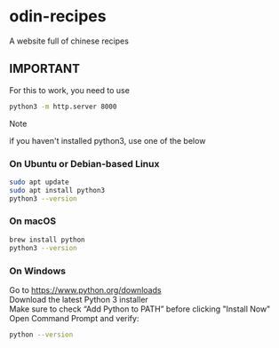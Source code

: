 # odin-recipes
A website full of chinese recipes

## IMPORTANT
For this to work, you need to use

```sh
python3 -m http.server 8000
```

> [!NOTE]
> if you haven't installed python3, use one of the below
> ### On Ubuntu or Debian-based Linux
> ```sh
> sudo apt update
> sudo apt install python3
> python3 --version
> ```
> ### On macOS
> ```sh
> brew install python
> python3 --version
> ```
> ### On Windows
> Go to <a href=https://www.python.org/downloads>https://www.python.org/downloads</a>  
> Download the latest Python 3 installer  
> Make sure to check “Add Python to PATH” before clicking "Install Now"  
> Open Command Prompt and verify:  
> ```sh
> python --version
